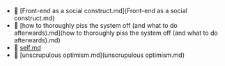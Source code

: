 * 📄 [Front-end as a social construct.md](Front-end as a social construct.md)
* 📄 [how to thoroughly piss the system off (and what to do afterwards).md](how to thoroughly piss the system off (and what to do afterwards).md)
* 📄 [self.md](self.md)
* 📄 [unscrupulous optimism.md](unscrupulous optimism.md)
